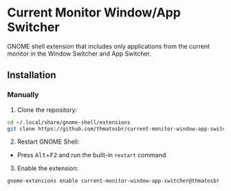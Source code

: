 # Current Monitor Window/App Switcher

GNOME shell extension that includes only applications from the current monitor in the Window Switcher and App Switcher.

## Installation

### Manually

1. Clone the repository:
```sh
cd ~/.local/share/gnome-shell/extensions
git clone https://github.com/thmatosbr/current-monitor-window-app-switcher.git current-monitor-window-app-switcher@thmatosbr
```
2. Restart GNOME Shell:
  - Press <kbd>Alt</kbd>+<kbd>F2</kbd> and run the built-in `restart` command
3. Enable the extension:
```sh
gnome-extensions enable current-monitor-window-app-switcher@thmatosbr
```

